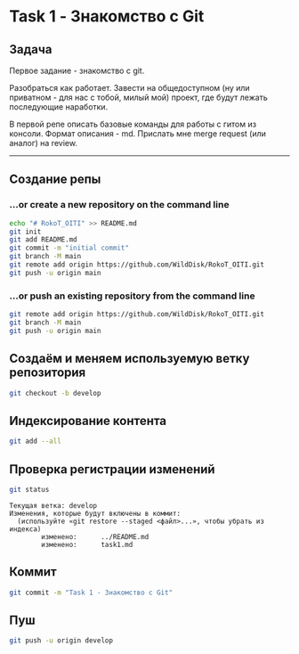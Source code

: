 # Task 1 - Знакомство с Git

## Задача

Первое задание - знакомство с git.

Разобраться как работает. Завести на общедоступном (ну или приватном - для нас с тобой, милый мой) проект, где будут лежать последующие наработки.

В первой репе описать базовые команды для работы с гитом из консоли. Формат описания - md.
Прислать мне merge request (или аналог) на review.

___

## Создание репы

### …or create a new repository on the command line
```bash
echo "# RokoT_OITI" >> README.md
git init
git add README.md
git commit -m "initial commit"
git branch -M main
git remote add origin https://github.com/WildDisk/RokoT_OITI.git
git push -u origin main
```

### …or push an existing repository from the command line
```bash
git remote add origin https://github.com/WildDisk/RokoT_OITI.git
git branch -M main
git push -u origin main
```

## Создаём и меняем используемую ветку репозитория
```bash
git checkout -b develop
```

## Индексирование контента
```bash
git add --all
```

## Проверка регистрации изменений
```bash
git status
```
```
Текущая ветка: develop
Изменения, которые будут включены в коммит:
  (используйте «git restore --staged <файл>...», чтобы убрать из индекса)
        изменено:      ../README.md
        изменено:      task1.md
```

## Коммит
```bash
git commit -m "Task 1 - Знакомство с Git"
```

## Пуш
```bash
git push -u origin develop
```